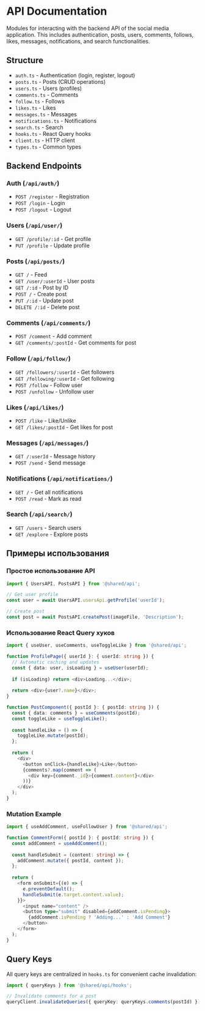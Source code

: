 # API Documentation

Modules for interacting with the backend API of the social media application. This includes authentication, posts, users, comments, follows, likes, messages, notifications, and search functionalities.

## Structure

- `auth.ts` - Authentication (login, register, logout)
- `posts.ts` - Posts (CRUD operations)
- `users.ts` - Users (profiles)
- `comments.ts` - Comments
- `follow.ts` - Follows
- `likes.ts` - Likes
- `messages.ts` - Messages
- `notifications.ts` - Notifications
- `search.ts` - Search
- `hooks.ts` - React Query hooks
- `client.ts` - HTTP client
- `types.ts` - Common types

## Backend Endpoints

### Auth (`/api/auth/`)
- `POST /register` - Registration
- `POST /login` - Login
- `POST /logout` - Logout

### Users (`/api/user/`)
- `GET /profile/:id` - Get profile
- `PUT /profile` - Update profile

### Posts (`/api/posts/`)
- `GET /` - Feed
- `GET /user/:userId` - User posts
- `GET /:id` - Post by ID
- `POST /` - Create post
- `PUT /:id` - Update post
- `DELETE /:id` - Delete post

### Comments (`/api/comments/`)
- `POST /comment` - Add comment
- `GET /comments/:postId` - Get comments for post

### Follow (`/api/follow/`)
- `GET /followers/:userId` - Get followers
- `GET /following/:userId` - Get following
- `POST /follow` - Follow user
- `POST /unfollow` - Unfollow user

### Likes (`/api/likes/`)
- `POST /like` - Like/Unlike
- `GET /likes/:postId` - Get likes for post

### Messages (`/api/messages/`)
- `GET /:userId` - Message history
- `POST /send` - Send message

### Notifications (`/api/notifications/`)
- `GET /` - Get all notifications
- `POST /read` - Mark as read

### Search (`/api/search/`)
- `GET /users` - Search users
- `GET /explore` - Explore posts

## Примеры использования

### Простое использование API

```typescript
import { UsersAPI, PostsAPI } from '@shared/api';

// Get user profile
const user = await UsersAPI.usersApi.getProfile('userId');

// Create post
const post = await PostsAPI.createPost(imageFile, 'Description');
```

### Использование React Query хуков

```typescript
import { useUser, useComments, useToggleLike } from '@shared/api';

function ProfilePage({ userId }: { userId: string }) {
  // Automatic caching and updates
  const { data: user, isLoading } = useUser(userId);
  
  if (isLoading) return <div>Loading...</div>;
  
  return <div>{user?.name}</div>;
}

function PostComponent({ postId }: { postId: string }) {
  const { data: comments } = useComments(postId);
  const toggleLike = useToggleLike();
  
  const handleLike = () => {
    toggleLike.mutate(postId);
  };
  
  return (
    <div>
      <button onClick={handleLike}>Like</button>
      {comments?.map(comment => (
        <div key={comment._id}>{comment.content}</div>
      ))}
    </div>
  );
}
```

### Mutation Example

```typescript
import { useAddComment, useFollowUser } from '@shared/api';

function CommentForm({ postId }: { postId: string }) {
  const addComment = useAddComment();
  
  const handleSubmit = (content: string) => {
    addComment.mutate({ postId, content });
  };
  
  return (
    <form onSubmit={(e) => {
      e.preventDefault();
      handleSubmit(e.target.content.value);
    }}>
      <input name="content" />
      <button type="submit" disabled={addComment.isPending}>
        {addComment.isPending ? 'Adding...' : 'Add Comment'}
      </button>
    </form>
  );
}
```

## Query Keys

All query keys are centralized in `hooks.ts` for convenient cache invalidation:

```typescript
import { queryKeys } from '@shared/api/hooks';

// Invalidate comments for a post
queryClient.invalidateQueries({ queryKey: queryKeys.comments(postId) });
```
